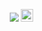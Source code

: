 <p align="center">
    <img src="https://visitor-badge.laobi.icu/badge?page_id=eagtf"/>
    <a>
    <img src="https://media.giphy.com/media/hvRJCLFzcasrR4ia7z/giphy.gif" width="22px">
</p>

<!--
**EagTf/EagTf** is a ✨ _special_ ✨ repository because its `README.md` (this file) appears on your GitHub profile.

Here are some ideas to get you started:

- 🔭 I’m currently working on ...
- 🌱 I’m currently learning ...
- 👯 I’m looking to collaborate on ...
- 🤔 I’m looking for help with ...
- 💬 Ask me about ...
- 📫 How to reach me: ...
- 😄 Pronouns: ...
- ⚡ Fun fact: ...
-->
